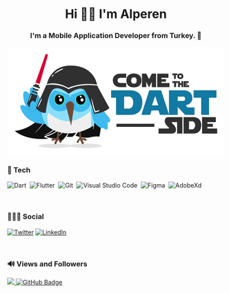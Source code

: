 <h1 align="center">Hi 👋🏻 I'm Alperen</h1>
<h3 align="center">I'm a Mobile Application Developer from Turkey. 📱</h3>

<p align="center">
<img src="https://github.com/kevmoo/dart_side/blob/master/Dash%20Dart%20PNG%20%20-%20black.png" alt="Cover" width=500 height=250>
    
</br>

###  🚀 Tech

![Dart](https://img.shields.io/badge/Dart-05122A?style=flat&logo=dart&logoColor=29B6F6)&nbsp;
![Flutter](https://img.shields.io/badge/Flutter-05122A?style=flat&logo=flutter&logoColor=02569B)&nbsp;
![Git](https://img.shields.io/badge/-Git-05122A?style=flat&logo=git)&nbsp;
![Visual Studio Code](https://img.shields.io/badge/-Visual%20Studio%20Code-05122A?style=flat&logo=visual-studio-code&logoColor=007ACC)&nbsp;
![Figma](https://img.shields.io/badge/-Figma-05122A?style=flat&logo=figma)&nbsp;
![AdobeXd](https://img.shields.io/badge/-AdobeXd-05122A?style=flat&logo=AdobeXd)&nbsp;

</br>

### 🧑🏻‍💻 Social
<p align="left">
    
<a href="https://twitter.com/alperenakrslan" target="blank"><img align="center" src="https://img.shields.io/badge/Twitter-1DA1F2?style=flat&logo=twitter&logoColor=white" alt="Twitter" /></a>
    <a href="https://www.linkedin.com/in/alperen-akarslan/" target="blank"><img align="center" src="https://img.shields.io/badge/LinkedIn-0e76a8?style=flat&logo=linkedin&logoColor=white" alt="LinkedIn" /></a>
</p>

</br>


### 🔊 Views and Followers
<a href="https://github.com/Meghna-DAS/github-profile-views-counter">
    <img src="https://komarev.com/ghpvc/?username=alperenakarslan">
</a>
<a href="https://github.com/alperenakarslan?tab=followers"><img src="https://img.shields.io/github/followers/akaanuzman?label=Followers&style=social" alt="GitHub Badge"></a>

